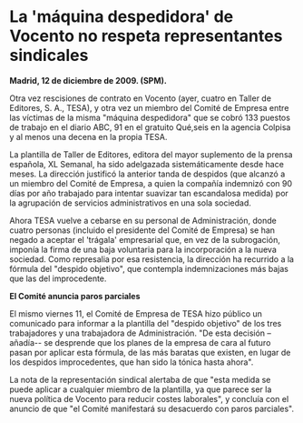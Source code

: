 # La 'máquina despedidora' de Vocento no respeta representantes sindicales

**Madrid, 12 de diciembre de 2009. (SPM).**

Otra vez rescisiones de contrato en Vocento (ayer, cuatro en Taller de Editores, S. A., TESA), y otra vez un miembro del Comité de Empresa entre las víctimas de la misma "máquina despedidora" que se cobró 133 puestos de trabajo en el diario ABC, 91 en el gratuito Qué,seis en la agencia Colpisa y al menos una decena en la propia TESA.

La plantilla de Taller de Editores, editora del mayor suplemento de la prensa española, XL Semanal, ha sido adelgazada sistemáticamente desde hace meses. La dirección justificó la anterior tanda de despidos (que alcanzó a un miembro del Comité de Empresa, a quien la compañía indemnizó con 90 días por año trabajado para intentar suavizar tan escandalosa medida) por la agrupación de servicios administrativos en una sola sociedad.

Ahora TESA vuelve a cebarse en su personal de Administración, donde cuatro personas (incluido el presidente del Comité de Empresa) se han negado a aceptar el 'trágala' empresarial que, en vez de la subrogación, imponía la firma de una baja voluntaria para la incorporación a la nueva sociedad. Como represalia por esa resistencia, la dirección ha recurrido a la fórmula del "despido objetivo", que contempla indemnizaciones más bajas que las del improcedente.

**El Comité anuncia paros parciales**

El mismo viernes 11, el Comité de Empresa de TESA hizo público un comunicado para informar a la plantilla del "despido objetivo" de los tres trabajadores y una trabajadora de Administración. "De esta decisión –añadía-- se desprende que los planes de la empresa de cara al futuro pasan por aplicar esta fórmula, de las más baratas que existen, en lugar de los despidos improcedentes, que han sido la tónica hasta ahora".

La nota de la representación sindical alertaba de que "esta medida se puede aplicar a cualquier miembro de la plantilla, ya que parece ser la nueva política de Vocento para reducir costes laborales", y concluía con el anuncio de que "el Comité manifestará su desacuerdo con paros parciales".
